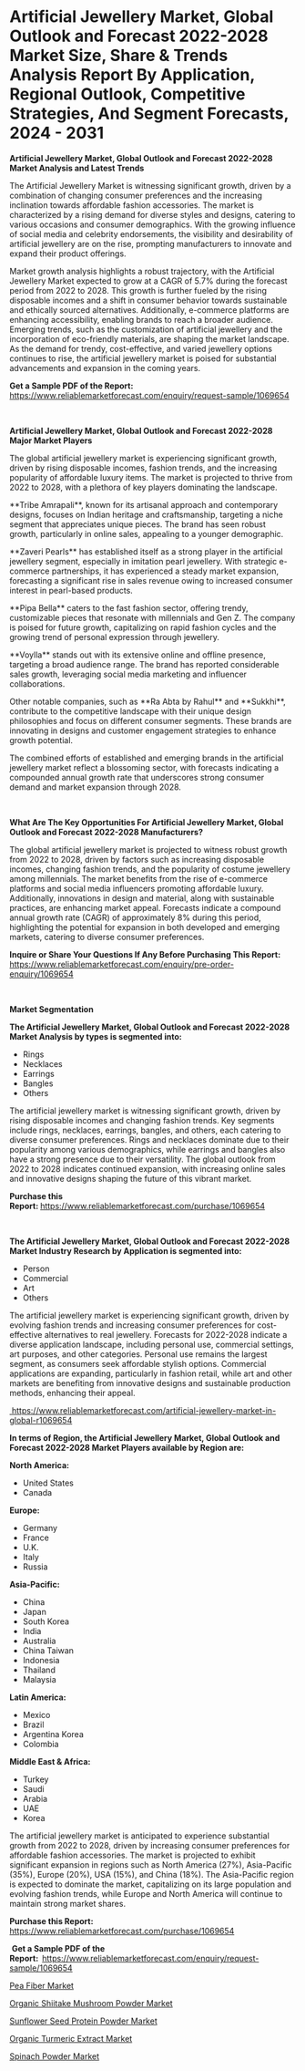 <p><h1>Artificial Jewellery Market, Global Outlook and Forecast 2022-2028 Market Size, Share & Trends Analysis Report By Application, Regional Outlook, Competitive Strategies, And Segment Forecasts, 2024 - 2031</h1></p><p><strong>Artificial Jewellery Market, Global Outlook and Forecast 2022-2028 Market Analysis and Latest Trends</strong></p>
<p><p>The Artificial Jewellery Market is witnessing significant growth, driven by a combination of changing consumer preferences and the increasing inclination towards affordable fashion accessories. The market is characterized by a rising demand for diverse styles and designs, catering to various occasions and consumer demographics. With the growing influence of social media and celebrity endorsements, the visibility and desirability of artificial jewellery are on the rise, prompting manufacturers to innovate and expand their product offerings.</p><p>Market growth analysis highlights a robust trajectory, with the Artificial Jewellery Market expected to grow at a CAGR of 5.7% during the forecast period from 2022 to 2028. This growth is further fueled by the rising disposable incomes and a shift in consumer behavior towards sustainable and ethically sourced alternatives. Additionally, e-commerce platforms are enhancing accessibility, enabling brands to reach a broader audience. Emerging trends, such as the customization of artificial jewellery and the incorporation of eco-friendly materials, are shaping the market landscape. As the demand for trendy, cost-effective, and varied jewellery options continues to rise, the artificial jewellery market is poised for substantial advancements and expansion in the coming years.</p></p>
<p><strong>Get a Sample PDF of the Report:&nbsp;</strong> <a href="https://www.reliablemarketforecast.com/enquiry/request-sample/1069654">https://www.reliablemarketforecast.com/enquiry/request-sample/1069654</a></p>
<p>&nbsp;</p>
<p><strong>Artificial Jewellery Market, Global Outlook and Forecast 2022-2028 Major Market Players</strong></p>
<p><p>The global artificial jewellery market is experiencing significant growth, driven by rising disposable incomes, fashion trends, and the increasing popularity of affordable luxury items. The market is projected to thrive from 2022 to 2028, with a plethora of key players dominating the landscape.</p><p>**Tribe Amrapali**, known for its artisanal approach and contemporary designs, focuses on Indian heritage and craftsmanship, targeting a niche segment that appreciates unique pieces. The brand has seen robust growth, particularly in online sales, appealing to a younger demographic.</p><p>**Zaveri Pearls** has established itself as a strong player in the artificial jewellery segment, especially in imitation pearl jewellery. With strategic e-commerce partnerships, it has experienced a steady market expansion, forecasting a significant rise in sales revenue owing to increased consumer interest in pearl-based products.</p><p>**Pipa Bella** caters to the fast fashion sector, offering trendy, customizable pieces that resonate with millennials and Gen Z. The company is poised for future growth, capitalizing on rapid fashion cycles and the growing trend of personal expression through jewellery.</p><p>**Voylla** stands out with its extensive online and offline presence, targeting a broad audience range. The brand has reported considerable sales growth, leveraging social media marketing and influencer collaborations.</p><p>Other notable companies, such as **Ra Abta by Rahul** and **Sukkhi**, contribute to the competitive landscape with their unique design philosophies and focus on different consumer segments. These brands are innovating in designs and customer engagement strategies to enhance growth potential.</p><p>The combined efforts of established and emerging brands in the artificial jewellery market reflect a blossoming sector, with forecasts indicating a compounded annual growth rate that underscores strong consumer demand and market expansion through 2028.</p></p>
<p>&nbsp;</p>
<p><strong>What Are The Key Opportunities For Artificial Jewellery Market, Global Outlook and Forecast 2022-2028 Manufacturers?</strong></p>
<p><p>The global artificial jewellery market is projected to witness robust growth from 2022 to 2028, driven by factors such as increasing disposable incomes, changing fashion trends, and the popularity of costume jewellery among millennials. The market benefits from the rise of e-commerce platforms and social media influencers promoting affordable luxury. Additionally, innovations in design and material, along with sustainable practices, are enhancing market appeal. Forecasts indicate a compound annual growth rate (CAGR) of approximately 8% during this period, highlighting the potential for expansion in both developed and emerging markets, catering to diverse consumer preferences.</p></p>
<p><strong>Inquire or Share Your Questions If Any Before Purchasing This Report:</strong> <a href="https://www.reliablemarketforecast.com/enquiry/pre-order-enquiry/1069654">https://www.reliablemarketforecast.com/enquiry/pre-order-enquiry/1069654</a></p>
<p>&nbsp;</p>
<p><strong>Market Segmentation</strong></p>
<p><strong>The Artificial Jewellery Market, Global Outlook and Forecast 2022-2028 Market Analysis by types is segmented into:</strong></p>
<p><ul><li>Rings</li><li>Necklaces</li><li>Earrings</li><li>Bangles</li><li>Others</li></ul></p>
<p><p>The artificial jewellery market is witnessing significant growth, driven by rising disposable incomes and changing fashion trends. Key segments include rings, necklaces, earrings, bangles, and others, each catering to diverse consumer preferences. Rings and necklaces dominate due to their popularity among various demographics, while earrings and bangles also have a strong presence due to their versatility. The global outlook from 2022 to 2028 indicates continued expansion, with increasing online sales and innovative designs shaping the future of this vibrant market.</p></p>
<p><strong>Purchase this Report:&nbsp;</strong><a href="https://www.reliablemarketforecast.com/purchase/1069654">https://www.reliablemarketforecast.com/purchase/1069654</a></p>
<p>&nbsp;</p>
<p><strong>The Artificial Jewellery Market, Global Outlook and Forecast 2022-2028 Market Industry Research by Application is segmented into:</strong></p>
<p><ul><li>Person</li><li>Commercial</li><li>Art</li><li>Others</li></ul></p>
<p><p>The artificial jewellery market is experiencing significant growth, driven by evolving fashion trends and increasing consumer preferences for cost-effective alternatives to real jewellery. Forecasts for 2022-2028 indicate a diverse application landscape, including personal use, commercial settings, art purposes, and other categories. Personal use remains the largest segment, as consumers seek affordable stylish options. Commercial applications are expanding, particularly in fashion retail, while art and other markets are benefiting from innovative designs and sustainable production methods, enhancing their appeal.</p></p>
<p><a href="https://www.reliablemarketforecast.com/artificial-jewellery-market-in-global-r1069654">&nbsp;https://www.reliablemarketforecast.com/artificial-jewellery-market-in-global-r1069654</a></p>
<p><strong>In terms of Region, the Artificial Jewellery Market, Global Outlook and Forecast 2022-2028 Market Players available by Region are:</strong></p>
<p>
    <p> <strong> North America: </strong>
        <ul>
            <li>United States</li>
            <li>Canada</li>
        </ul>
        </p> 
    <p> <strong> Europe: </strong>
        <ul>
            <li>Germany</li>
            <li>France</li>
            <li>U.K.</li>
            <li>Italy</li>
            <li>Russia</li>
        </ul>
        </p> 
    <p> <strong> Asia-Pacific: </strong>
        <ul>
            <li>China</li>
            <li>Japan</li>
            <li>South Korea</li>
            <li>India</li>
            <li>Australia</li>
            <li>China Taiwan</li>
            <li>Indonesia</li>
            <li>Thailand</li>
            <li>Malaysia</li>
        </ul>
        </p> 
    <p> <strong> Latin America: </strong>
        <ul>
            <li>Mexico</li>
            <li>Brazil</li>
            <li>Argentina Korea</li>
            <li>Colombia</li>
        </ul>
        </p> 
    <p> <strong> Middle East & Africa: </strong>
        <ul>
            <li>Turkey</li>
            <li>Saudi</li>
            <li>Arabia</li>
            <li>UAE</li>
            <li>Korea</li>
        </ul>
    </p>
    </p>
<p><p>The artificial jewellery market is anticipated to experience substantial growth from 2022 to 2028, driven by increasing consumer preferences for affordable fashion accessories. The market is projected to exhibit significant expansion in regions such as North America (27%), Asia-Pacific (35%), Europe (20%), USA (15%), and China (18%). The Asia-Pacific region is expected to dominate the market, capitalizing on its large population and evolving fashion trends, while Europe and North America will continue to maintain strong market shares.</p></p>
<p><strong>Purchase this Report: </strong><a href="https://www.reliablemarketforecast.com/purchase/1069654">https://www.reliablemarketforecast.com/purchase/1069654</a></p>
<p>&nbsp;<strong>Get a Sample PDF of the Report:&nbsp;&nbsp;</strong><a href="https://www.reliablemarketforecast.com/enquiry/request-sample/1069654">https://www.reliablemarketforecast.com/enquiry/request-sample/1069654</a></p>
<p><strong></strong></p>
<p><p><a href="https://www.linkedin.com/pulse/pea-fiber-m-pereops-codwe?trackingId=4ut8UOmvQMORbQ5x3bwqWQ%3D%3D">Pea Fiber Market</a></p><p><a href="https://www.linkedin.com/pulse/navigating-global-organic-shiitake-mushroom-powder-market-ne90c?trackingId=QoH2bJrYRgGjEh6bPJMY5w%3D%3D">Organic Shiitake Mushroom Powder Market</a></p><p><a href="https://www.linkedin.com/pulse/global-sunflower-seed-protein-powder-market-size-expected-experience-fwr3e?trackingId=1Eg4I4uhR4aStktHIHdugg%3D%3D">Sunflower Seed Protein Powder Market</a></p><p><a href="https://www.linkedin.com/pulse/organic-turmeric-extract-market-industry-trends-forecast-period-4ntgc?trackingId=BDkbG9QvTsukfzUAYRvMlQ%3D%3D">Organic Turmeric Extract Market</a></p><p><a href="https://www.linkedin.com/pulse/spinach-powder-market-overview-global-trends-future-ldsye?trackingId=4CtTqTiCR6yUqSNzqy7SRA%3D%3D">Spinach Powder Market</a></p></p>